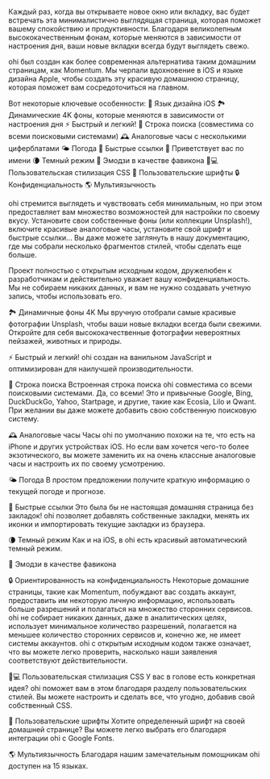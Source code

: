 Каждый раз, когда вы открываете новое окно или вкладку, вас будет встречать эта минималистично выглядящая страница, которая поможет вашему спокойствию и продуктивности. Благодаря великолепным высококачественным фонам, которые меняются в зависимости от настроения дня, ваши новые вкладки всегда будут выглядеть свежо.

ohi был создан как более современная альтернатива таким домашним страницам, как Momentum. Мы черпали вдохновение в iOS и языке дизайна Apple, чтобы создать эту красивую домашнюю страницу, которая поможет вам сосредоточиться на главном.

Вот некоторые ключевые особенности:
🍏 Язык дизайна iOS
🏞 Динамические 4K фоны, которые меняются в зависимости от настроения дня
⚡️ Быстрый и легкий!
🔎 Строка поиска (совместима со всеми поисковыми системами)
🕰 Аналоговые часы с несколькими циферблатами
🌤 Погода
🔗 Быстрые ссылки
👋 Приветствует вас по имени
🌘 Темный режим
🥖 Эмодзи в качестве фавикона
🧑💻 Пользовательская стилизация CSS
📝 Пользовательские шрифты
🔒 Конфиденциальность
🌎 Мультиязычность

ohi стремится выглядеть и чувствовать себя минимальным, но при этом предоставляет вам множество возможностей для настройки по своему вкусу. Установите свои собственные фоны (или коллекции Unsplash!), включите красивые аналоговые часы, установите свой шрифт и быстрые ссылки... Вы даже можете заглянуть в нашу документацию, где мы собрали несколько фрагментов стилей, чтобы сделать еще больше.

Проект полностью с открытым исходным кодом, дружелюбен к разработчикам и действительно уважает вашу конфиденциальность. Мы не собираем никаких данных, и вам не нужно создавать учетную запись, чтобы использовать его.

🏞 Динамичные фоны 4K
Мы вручную отобрали самые красивые фотографии Unsplash, чтобы ваши новые вкладки всегда были свежими. Откройте для себя высококачественные фотографии невероятных пейзажей, животных и природы.

⚡️ Быстрый и легкий!
ohi создан на ванильном JavaScript и оптимизирован для наилучшей производительности.

🔎 Строка поиска
Встроенная строка поиска ohi совместима со всеми поисковыми системами. Да, со всеми! Это и привычные Google, Bing, DuckDuckGo, Yahoo, Startpage, и другие, такие как Ecosia, Lilo и Qwant. При желании вы даже можете добавить свою собственную поисковую систему.

🕰 Аналоговые часы
Часы ohi по умолчанию похожи на те, что есть на iPhone и других устройствах iOS. Но если вам хочется чего-то более экзотического, вы можете заменить их на очень классные аналоговые часы и настроить их по своему усмотрению.

🌤 Погода
В простом предложении получите краткую информацию о текущей погоде и прогнозе.

🔗 Быстрые ссылки
Это была бы не настоящая домашняя страница без закладок! ohi позволяет добавлять собственные закладки, менять их иконки и импортировать текущие закладки из браузера.

🌘 Темный режим
Как и на iOS, в ohi есть красивый автоматический темный режим.

🥖 Эмодзи в качестве фавикона

🔒 Ориентированность на конфиденциальность
Некоторые домашние страницы, такие как Momentum, побуждают вас создать аккаунт, предоставить им некоторую личную информацию, использовать больше разрешений и полагаться на множество сторонних сервисов. ohi не собирает никаких данных, даже в аналитических целях, использует минимальное количество разрешений, полагается на меньшее количество сторонних сервисов и, конечно же, не имеет системы аккаунтов. ohi с открытым исходным кодом также означает, что вы можете легко проверить, насколько наши заявления соответствуют действительности.

🧑💻 Пользовательская стилизация CSS
У вас в голове есть конкретная идея? ohi поможет вам в этом благодаря разделу пользовательских стилей. Вы можете настроить и сделать все, что угодно, добавив свой собственный CSS.

📝 Пользовательские шрифты
Хотите определенный шрифт на своей домашней странице? Вы можете легко выбрать его благодаря интеграции ohi с Google Fonts.

🌎 Мультиязычность
Благодаря нашим замечательным помощникам ohi доступен на 15 языках.
